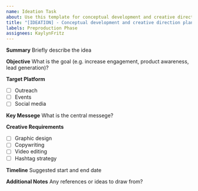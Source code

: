 ```yaml
---
name: Ideation Task
about: Use this template for conceptual development and creative direction planning
title: "[IDEATION] - Conceptual development and creative direction planning"
labels: Preproduction Phase
assignees: KaylynFritz
---
```


**Summary**
Briefly describe the idea

**Objective**
What is the goal (e.g. increase engagement, product awareness, lead generation)?

**Target Platform**
- [ ] Outreach
- [ ] Events
- [ ] Social media

**Key Messege**
What is the central messege?

**Creative Requirements**
- [ ] Graphic design
- [ ] Copywriting
- [ ] Video editing
- [ ] Hashtag strategy

**Timeline**
Suggested start and end date


**Additional Notes**
Any references or ideas to draw from?